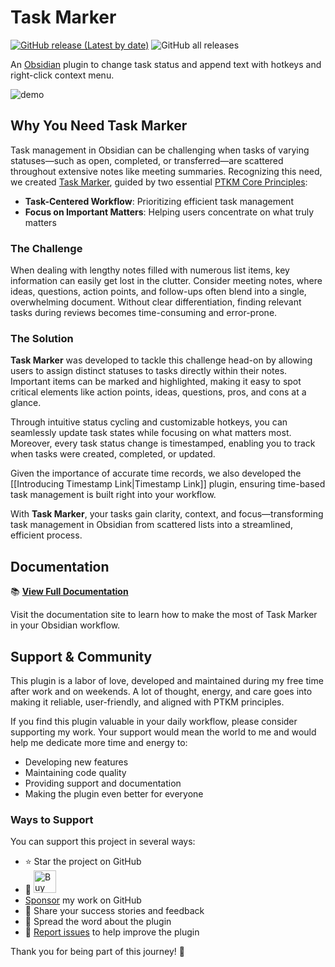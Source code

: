 # Task Marker

[![GitHub release (Latest by date)](https://img.shields.io/github/v/release/wenlzhang/obsidian-task-marker)](https://github.com/wenlzhang/obsidian-task-marker/releases) ![GitHub all releases](https://img.shields.io/github/downloads/wenlzhang/obsidian-task-marker/total?color=success)

An [Obsidian](https://obsidian.md/) plugin to change task status and append text with hotkeys and right-click context menu.

![demo](/docs/attachment/demo.gif)

## Why You Need Task Marker

Task management in Obsidian can be challenging when tasks of varying statuses—such as open, completed, or transferred—are scattered throughout extensive notes like meeting summaries. Recognizing this need, we created [Task Marker](https://exp.ptkm.net/obsidian-task-marker), guided by two essential [PTKM Core Principles](https://exp.ptkm.net/ptkm-core-principles):

- **Task-Centered Workflow**: Prioritizing efficient task management
- **Focus on Important Matters**: Helping users concentrate on what truly matters

### The Challenge

When dealing with lengthy notes filled with numerous list items, key information can easily get lost in the clutter. Consider meeting notes, where ideas, questions, action points, and follow-ups often blend into a single, overwhelming document. Without clear differentiation, finding relevant tasks during reviews becomes time-consuming and error-prone.

### The Solution

**Task Marker** was developed to tackle this challenge head-on by allowing users to assign distinct statuses to tasks directly within their notes. Important items can be marked and highlighted, making it easy to spot critical elements like action points, ideas, questions, pros, and cons at a glance.

Through intuitive status cycling and customizable hotkeys, you can seamlessly update task states while focusing on what matters most. Moreover, every task status change is timestamped, enabling you to track when tasks were created, completed, or updated.

Given the importance of accurate time records, we also developed the [[Introducing Timestamp Link|Timestamp Link]] plugin, ensuring time-based task management is built right into your workflow.

With **Task Marker**, your tasks gain clarity, context, and focus—transforming task management in Obsidian from scattered lists into a streamlined, efficient process.

## Documentation

📚 **[View Full Documentation](https://exp.ptkm.net/obsidian-task-marker)**

Visit the documentation site to learn how to make the most of Task Marker in your Obsidian workflow.

## Support & Community

This plugin is a labor of love, developed and maintained during my free time after work and on weekends. A lot of thought, energy, and care goes into making it reliable, user-friendly, and aligned with PTKM principles.

If you find this plugin valuable in your daily workflow, please consider supporting my work. Your support would mean the world to me and would help me dedicate more time and energy to:

- Developing new features
- Maintaining code quality
- Providing support and documentation
- Making the plugin even better for everyone

### Ways to Support

You can support this project in several ways:

- ⭐ Star the project on GitHub
- 💝 <a href='https://ko-fi.com/C0C66C1TB' target='_blank'><img height='36' style='border:0px;height:36px;' src='https://storage.ko-fi.com/cdn/kofi1.png?v=3' border='0' alt='Buy Me a Coffee' /></a>
- [Sponsor](https://github.com/sponsors/wenlzhang) my work on GitHub
- 💌 Share your success stories and feedback
- 📢 Spread the word about the plugin
- 🐛 [Report issues](https://github.com/wenlzhang/obsidian-task-marker/issues) to help improve the plugin

Thank you for being part of this journey! 🙏
